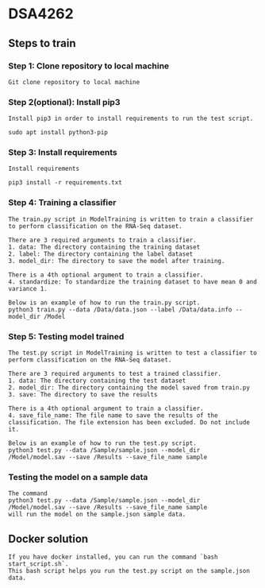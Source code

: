# DSA4262

## Steps to train 

### Step 1: Clone repository to local machine
```
Git clone repository to local machine
```

### Step 2(optional): Install pip3
```
Install pip3 in order to install requirements to run the test script.

sudo apt install python3-pip
```

### Step 3: Install requirements
```
Install requirements

pip3 install -r requirements.txt
```

### Step 4: Training a classifier 
```
The train.py script in ModelTraining is written to train a classifier to perform classification on the RNA-Seq dataset.

There are 3 required arguments to train a classifier.
1. data: The directory containing the training dataset
2. label: The directory containing the label dataset
3. model_dir: The directory to save the model after training.

There is a 4th optional argument to train a classifier.
4. standardize: To standardize the training dataset to have mean 0 and variance 1.

Below is an example of how to run the train.py script.
python3 train.py --data /Data/data.json --label /Data/data.info --model_dir /Model 
```

### Step 5: Testing model trained
```
The test.py script in ModelTraining is written to test a classifier to perform classification on the RNA-Seq dataset.

There are 3 required arguments to test a trained classifier.
1. data: The directory containing the test dataset
2. model_dir: The directory containing the model saved from train.py
3. save: The directory to save the results 

There is a 4th optional argument to train a classifier.
4. save_file_name: The file name to save the results of the classification. The file extension has been excluded. Do not include it.

Below is an example of how to run the test.py script.
python3 test.py --data /Sample/sample.json --model_dir /Model/model.sav --save /Results --save_file_name sample
```

### Testing the model on a sample data
```
The command 
python3 test.py --data /Sample/sample.json --model_dir /Model/model.sav --save /Results --save_file_name sample 
will run the model on the sample.json sample data.
```


## Docker solution
```
If you have docker installed, you can run the command `bash start_script.sh`.
This bash script helps you run the test.py script on the sample.json data.
```